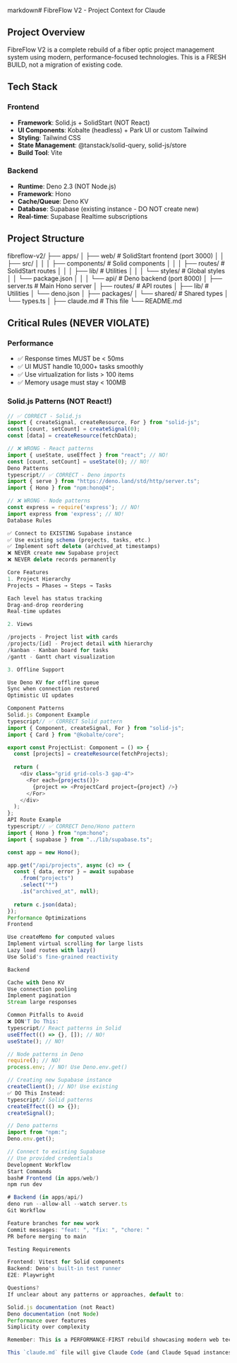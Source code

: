 markdown# FibreFlow V2 - Project Context for Claude

## Project Overview
FibreFlow V2 is a complete rebuild of a fiber optic project management system using modern, performance-focused technologies. This is a FRESH BUILD, not a migration of existing code.

## Tech Stack

### Frontend
- **Framework**: Solid.js + SolidStart (NOT React)
- **UI Components**: Kobalte (headless) + Park UI or custom Tailwind
- **Styling**: Tailwind CSS
- **State Management**: @tanstack/solid-query, solid-js/store
- **Build Tool**: Vite

### Backend  
- **Runtime**: Deno 2.3 (NOT Node.js)
- **Framework**: Hono
- **Cache/Queue**: Deno KV
- **Database**: Supabase (existing instance - DO NOT create new)
- **Real-time**: Supabase Realtime subscriptions

## Project Structure
fibreflow-v2/
├── apps/
│   ├── web/                 # SolidStart frontend (port 3000)
│   │   ├── src/
│   │   │   ├── components/  # Solid components
│   │   │   ├── routes/      # SolidStart routes
│   │   │   ├── lib/         # Utilities
│   │   │   └── styles/      # Global styles
│   │   └── package.json
│   │
│   └── api/                 # Deno backend (port 8000)
│       ├── server.ts        # Main Hono server
│       ├── routes/          # API routes
│       ├── lib/             # Utilities
│       └── deno.json
│
├── packages/
│   └── shared/              # Shared types
│       └── types.ts
│
├── claude.md                # This file
└── README.md

## Critical Rules (NEVER VIOLATE)

### Performance
- ✅ Response times MUST be < 50ms
- ✅ UI MUST handle 10,000+ tasks smoothly
- ✅ Use virtualization for lists > 100 items
- ✅ Memory usage must stay < 100MB

### Solid.js Patterns (NOT React!)
```typescript
// ✅ CORRECT - Solid.js
import { createSignal, createResource, For } from "solid-js";
const [count, setCount] = createSignal(0);
const [data] = createResource(fetchData);

// ❌ WRONG - React patterns
import { useState, useEffect } from "react"; // NO!
const [count, setCount] = useState(0); // NO!
Deno Patterns
typescript// ✅ CORRECT - Deno imports
import { serve } from "https://deno.land/std/http/server.ts";
import { Hono } from "npm:hono@4";

// ❌ WRONG - Node patterns
const express = require('express'); // NO!
import express from 'express'; // NO!
Database Rules

✅ Connect to EXISTING Supabase instance
✅ Use existing schema (projects, tasks, etc.)
✅ Implement soft delete (archived_at timestamps)
❌ NEVER create new Supabase project
❌ NEVER delete records permanently

Core Features
1. Project Hierarchy
Projects → Phases → Steps → Tasks

Each level has status tracking
Drag-and-drop reordering
Real-time updates

2. Views

/projects - Project list with cards
/projects/[id] - Project detail with hierarchy
/kanban - Kanban board for tasks
/gantt - Gantt chart visualization

3. Offline Support

Use Deno KV for offline queue
Sync when connection restored
Optimistic UI updates

Component Patterns
Solid.js Component Example
typescript// ✅ CORRECT Solid pattern
import { Component, createSignal, For } from "solid-js";
import { Card } from "@kobalte/core";

export const ProjectList: Component = () => {
  const [projects] = createResource(fetchProjects);
  
  return (
    <div class="grid grid-cols-3 gap-4">
      <For each={projects()}>
        {project => <ProjectCard project={project} />}
      </For>
    </div>
  );
};
API Route Example
typescript// ✅ CORRECT Deno/Hono pattern
import { Hono } from "npm:hono";
import { supabase } from "../lib/supabase.ts";

const app = new Hono();

app.get("/api/projects", async (c) => {
  const { data, error } = await supabase
    .from("projects")
    .select("*")
    .is("archived_at", null);
    
  return c.json(data);
});
Performance Optimizations
Frontend

Use createMemo for computed values
Implement virtual scrolling for large lists
Lazy load routes with lazy()
Use Solid's fine-grained reactivity

Backend

Cache with Deno KV
Use connection pooling
Implement pagination
Stream large responses

Common Pitfalls to Avoid
❌ DON'T Do This:
typescript// React patterns in Solid
useEffect(() => {}, []); // NO!
useState(); // NO!

// Node patterns in Deno
require(); // NO!
process.env; // NO! Use Deno.env.get()

// Creating new Supabase instance
createClient(); // NO! Use existing
✅ DO This Instead:
typescript// Solid patterns
createEffect(() => {});
createSignal();

// Deno patterns  
import from "npm:";
Deno.env.get();

// Connect to existing Supabase
// Use provided credentials
Development Workflow
Start Commands
bash# Frontend (in apps/web/)
npm run dev

# Backend (in apps/api/)
deno run --allow-all --watch server.ts
Git Workflow

Feature branches for new work
Commit messages: "feat: ", "fix: ", "chore: "
PR before merging to main

Testing Requirements

Frontend: Vitest for Solid components
Backend: Deno's built-in test runner
E2E: Playwright

Questions?
If unclear about any patterns or approaches, default to:

Solid.js documentation (not React)
Deno documentation (not Node)
Performance over features
Simplicity over complexity

Remember: This is a PERFORMANCE-FIRST rebuild showcasing modern web technologies!

This `claude.md` file will give Claude Code (and Claude Squad instances) clear context about your project, preventing React/Node patterns from creeping in and ensuring consistent, high-performance code! 🚀
